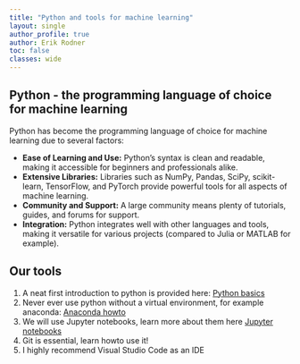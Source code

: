 ```yaml
---
title: "Python and tools for machine learning"
layout: single
author_profile: true
author: Erik Rodner
toc: false
classes: wide
---
```


## Python - the programming language of choice for machine learning

Python has become the programming language of choice for machine learning due to several factors:

- **Ease of Learning and Use:** Python’s syntax is clean and readable, making it accessible for beginners and professionals alike.
- **Extensive Libraries:** Libraries such as NumPy, Pandas, SciPy, scikit-learn, TensorFlow, and PyTorch provide powerful tools for all aspects of machine learning.
- **Community and Support:** A large community means plenty of tutorials, guides, and forums for support.
- **Integration:** Python integrates well with other languages and tools, making it versatile for various projects (compared to Julia or MATLAB for example).

## Our tools

1. A neat first introduction to python is provided here: [Python basics](/modules/howto-python/python.md)
2. Never ever use python without a virtual environment, for example anaconda: [Anaconda howto](/modules/howto-anaconda/anaconda.md)
3. We will use Jupyter notebooks, learn more about them here [Jupyter notebooks](/modules/howto-jupyter/jupyter.md)
4. Git is essential, learn howto use it!
5. I highly recommend Visual Studio Code as an IDE


